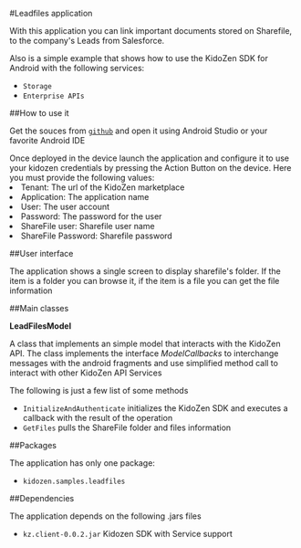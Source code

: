#Leadfiles application

With this application you can link important documents stored on Sharefile, to the company's Leads from Salesforce.

Also is a simple example that shows how to use the KidoZen SDK for Android with the following services:

- `Storage`
- `Enterprise APIs`

##How to use it

Get the souces from <a href="https://github.com/kidozen/kido-android-leadfiles.git">`github`</a> and open it using Android Studio or your favorite Android IDE

<div class="row">
  <div class="span3">
		<div class="well">
			Once deployed in the device launch the application and configure it to use your kidozen credentials by pressing the Action Button on the device. Here you must provide the following values:
		</div>
	</div>
	<div class="span4">
		<div class="well">
			<li>Tenant: The url of the KidoZen marketplace</li>
			<li>Application: The application name</li>
			<li>User: The user account</li>
			<li>Password: The password for the user</li>
			<li>ShareFile user: Sharefile user name</li>
			<li>ShareFile Password: Sharefile password</li>
		</div>
	</div>
</div>

##User interface

The application shows a single screen to display sharefile's folder. If the item is a folder you can browse it, if the item is a file you can get the file information

##Main classes

__LeadFilesModel__

A class that implements an simple model that interacts with the KidoZen API. 
The class implements the interface *ModelCallbacks* to interchange messages with the android fragments and use simplified method call to interact with other KidoZen API Services


The following is just a few list of some methods

- `InitializeAndAuthenticate` initializes the KidoZen SDK and executes a callback with the result of the operation
- `GetFiles` pulls the ShareFile folder and files information

##Packages

The application has only one package:

- `kidozen.samples.leadfiles`

##Dependencies

The application depends on the following .jars files

- `kz.client-0.0.2.jar` Kidozen SDK with Service support
